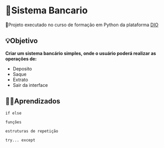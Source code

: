 
# 🏦Sistema Bancario
📝Projeto executado no curso de formação em Python da plataforma [DIO](https://www.dio.me)


## 💡Objetivo

**Criar um sistema bancário simples, onde o usuário poderá realizar as operações de:**

- Deposito
- Saque
- Extrato
- Sair da interface

## ✍🏻Aprendizados
    if else

    funções

    estruturas de repetição

    try... except

